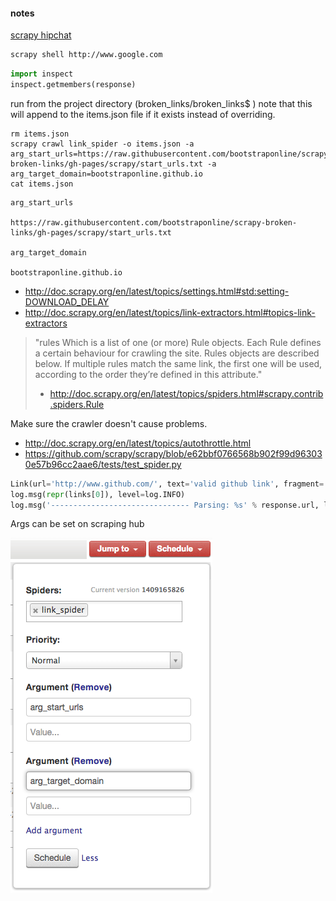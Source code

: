#### notes

[scrapy hipchat](http://www.hipchat.com/gCvqSX8IC)

```bash
scrapy shell http://www.google.com
```

```python
import inspect
inspect.getmembers(response)
```

run from the project directory (broken_links/broken_links$ )
note that this will append to the items.json file if it exists instead of overriding.

```
rm items.json
scrapy crawl link_spider -o items.json -a arg_start_urls=https://raw.githubusercontent.com/bootstraponline/scrapy-broken-links/gh-pages/scrapy/start_urls.txt -a arg_target_domain=bootstraponline.github.io
cat items.json
```

```
arg_start_urls

https://raw.githubusercontent.com/bootstraponline/scrapy-broken-links/gh-pages/scrapy/start_urls.txt

arg_target_domain

bootstraponline.github.io

```

- http://doc.scrapy.org/en/latest/topics/settings.html#std:setting-DOWNLOAD_DELAY
- http://doc.scrapy.org/en/latest/topics/link-extractors.html#topics-link-extractors


> "rules
Which is a list of one (or more) Rule objects. Each Rule defines a certain behaviour for crawling the site. Rules objects are described below. If multiple rules match the same link, the first one will be used, according to the order they’re defined in this attribute."
>
> - http://doc.scrapy.org/en/latest/topics/spiders.html#scrapy.contrib.spiders.Rule
 

Make sure the crawler doesn't cause problems.

- http://doc.scrapy.org/en/latest/topics/autothrottle.html
- https://github.com/scrapy/scrapy/blob/e62bbf0766568b902f99d963030e57b96cc2aae6/tests/test_spider.py

```python
Link(url='http://www.github.com/', text='valid github link', fragment='', nofollow=False)
log.msg(repr(links[0]), level=log.INFO)
log.msg('------------------------------- Parsing: %s' % response.url, level=log.INFO)
```


Args can be set on scraping hub

![](args_on_scrapinghub.png)
